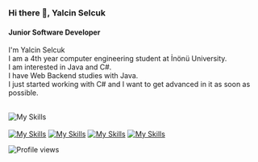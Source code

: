 

### Hi there 👋, Yalcin Selcuk
#### Junior Software Developer


I'm Yalcin Selcuk <br/>
I am a 4th year computer engineering student at İnönü University. <br/>
I am interested in Java and C#.  <br/>
I have Web Backend studies with Java.  <br/>
I just started working with C# and I want to get advanced in it as soon as possible. <br/>  <br/>

![My Skills](https://skillicons.dev/icons?i=java,cs,html,css,js,eclipse,postgres&theme=light)<br/> <br/>
[![My Skills](https://skillicons.dev/icons?i=github&theme=light)](https://github.com/yalcinselcuk/)
[![My Skills](https://skillicons.dev/icons?i=linkedin&theme=light)](https://www.linkedin.com/in/yalcinselcuk/)
[![My Skills](https://skillicons.dev/icons?i=instagram&theme=light)](https://www.instagram.com/yalcinselcukkk/)
[![My Skills](https://skillicons.dev/icons?i=twitter&theme=light)](https://twitter.com/yalcinselcukkk/)





![Profile views](https://gpvc.arturio.dev/yalcinselcuk)  
